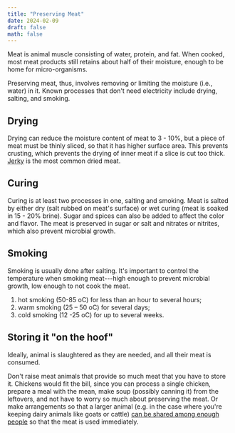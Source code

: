 ```yaml
---
title: "Preserving Meat"
date: 2024-02-09
draft: false
math: false
---
```

Meat is animal muscle consisting of water, protein, and fat.
When cooked, most meat products still retains about half of their
moisture, enough to be home for micro-organisms.

Preserving meat, thus, involves removing or limiting the moisture (i.e.,
water) in it. Known processes that don't need electricity include
drying, salting, and smoking.

## Drying

Drying can reduce the moisture content of meat to 3 - 10%, but a piece
of meat must be thinly sliced, so that it has higher surface area. This
prevents crusting, which prevents the drying of inner meat if a slice is
cut too thick. [Jerky](/beef-jerky) is the most common dried meat.

## Curing

Curing is at least two processes in one, salting and smoking. Meat is
salted by either dry (salt rubbed on meat's surface) or wet curing (meat is soaked in 15 - 20% brine). Sugar and spices can also be added to affect
the color and flavor. The meat is preserved in sugar or salt and
nitrates or nitrites, which also prevent microbial growth.

## Smoking

Smoking is usually done after salting. It's important to control the
temperature when smoking meat---high enough to prevent microbial growth,
low enough to not cook the meat.


1. hot smoking (50-85 oC) for less than an hour to several hours;
2. warm smoking (25 – 50 oC) for several days;
3. cold smoking (12 -25 oC) for up to several weeks.

## Storing it "on the hoof"

Ideally, animal is slaughtered as they are needed, and all their meat is
consumed.

Don't raise meat animals that provide so much meat that you have to
store it. Chickens would fit the bill, since you can process a single
chicken, prepare a meal with the mean, make soup (possibly canning it)
from the leftovers, and not have to worry so much about preserving the
meat. Or make arrangements so that a larger animal (e.g. in the case
where you're keeping dairy animals like goats or cattle)
[can be shared among enough people](/mutual-aid) so that the meat is used immediately.
